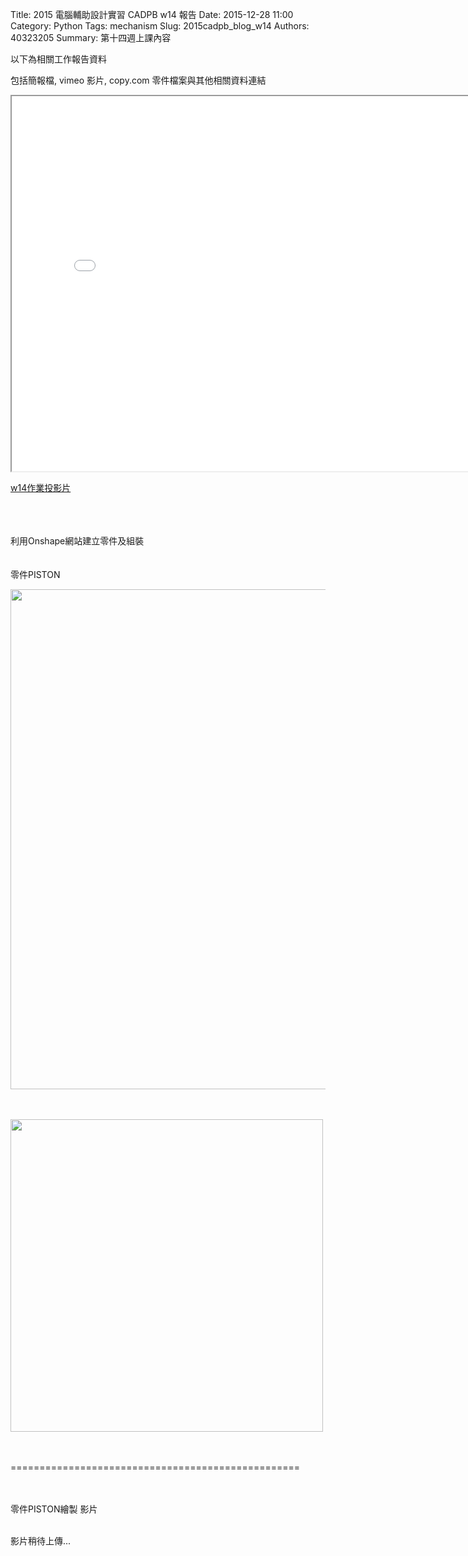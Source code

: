 Title: 2015 電腦輔助設計實習 CADPB w14 報告
Date: 2015-12-28 11:00
Category: Python
Tags: mechanism
Slug: 2015cadpb_blog_w14
Authors: 40323205
Summary: 第十四週上課內容

以下為相關工作報告資料

包括簡報檔, vimeo 影片, copy.com 零件檔案與其他相關資料連結

<iframe src="cadp_w14_lecture.html" width="800" height="600"></iframe>

<p><a href="cadp_w14_lecture.html" target="_blank">w14作業投影片</a></p>
</br>
</br>
</br>
利用Onshape網站建立零件及組裝
</br>
</br>
</br>
零件PISTON</br>

<img src="https://copy.com/UtouKFc2puy30rSO" width="800" ></img></br></br></br>


<img src="https://copy.com/hxxCwcuL9GtpKXKC" width="500" ></img></br></br></br>



==================================================</br></br></br>




零件PISTON繪製 影片</br></br>

影片稍待上傳...